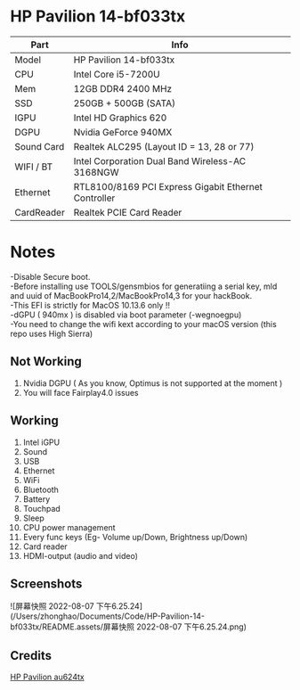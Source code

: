 # HP Pavilion 14-bf033tx

| Part       | Info                                                 |
| ---------- | ---------------------------------------------------- |
| Model      | HP Pavilion 14-bf033tx                               |
| CPU        | Intel Core i5-7200U                                  |
| Mem        | 12GB DDR4 2400 MHz                                   |
| SSD        | 250GB + 500GB (SATA)                                 |
| IGPU       | Intel HD Graphics 620                                |
| DGPU       | Nvidia GeForce 940MX                                 |
| Sound Card | Realtek ALC295 (Layout ID = 13, 28 or 77)            |
| WIFI / BT  | Intel Corporation Dual Band Wireless-AC 3168NGW      |
| Ethernet   | RTL8100/8169 PCI Express Gigabit Ethernet Controller |
| CardReader | Realtek PCIE Card Reader                             |



# Notes
-Disable Secure boot. <br>
-Before installing use TOOLS/gensmbios for generatiing a serial key, mld and uuid of MacBookPro14,2/MacBookPro14,3 for your hackBook. <br>
-This EFI is strictly for MacOS 10.13.6 only !! <br>
-dGPU ( 940mx ) is disabled via boot parameter (-wegnoegpu) <br>
-You need to change the wifi kext according to your macOS version (this repo uses High Sierra)

## Not Working

1. Nvidia DGPU ( As you know, Optimus is not supported at the moment )
2. You will face Fairplay4.0 issues

## Working

1. Intel iGPU
2. Sound
3. USB
4. Ethernet
5. WiFi
6. Bluetooth
7. Battery
8. Touchpad
9. Sleep
10. CPU power management
11. Every func keys (Eg- Volume up/Down, Brightness up/Down)
12. Card reader
13. HDMI-output (audio and video)

## Screenshots

![屏幕快照 2022-08-07 下午6.25.24](/Users/zhonghao/Documents/Code/HP-Pavilion-14-bf033tx/README.assets/屏幕快照 2022-08-07 下午6.25.24.png)

## Credits

[HP Pavilion au624tx](https://github.com/kumarayush2104/OC-Hackintosh)